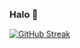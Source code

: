 ### Halo 👋


[![GitHub Streak](https://github-readme-streak-stats.herokuapp.com?user=alfinkresna&theme=react&date_format=j%20M%5B%20Y%5D)](https://git.io/streak-stats)
